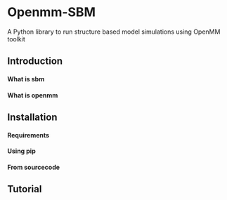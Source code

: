 # Openmm-SBM

A Python library to run structure based model simulations using OpenMM toolkit

## Introduction

#### What is sbm



#### What is openmm



## Installation

#### Requirements



#### Using pip



#### From sourcecode



## Tutorial



